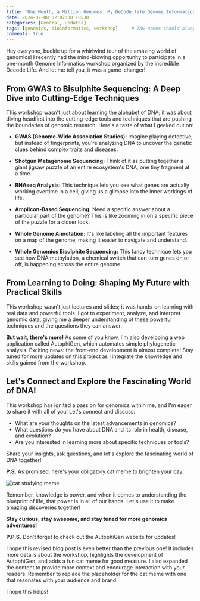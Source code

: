 ```yaml
---
title: "One Month, a Million Genomes: My DeCode life Genome Informatics Workshop Adventure!"
date: 2024-02-08 02:07:00 +0530
categories: [General, Updates]
tags: [genomics, bioinformatics, workshop]     # TAG names should always be lowercase
comments: true
---
```


Hey everyone, buckle up for a whirlwind tour of the amazing world of genomics!  I recently had the mind-blowing opportunity to participate in a one-month Genome Informatics workshop organized by the incredible Decode Life. And let me tell you, it was a game-changer! 

## From GWAS to Bisulphite Sequencing: A Deep Dive into Cutting-Edge Techniques

This workshop wasn't just about learning the alphabet of DNA; it was about diving headfirst into the cutting-edge tools and techniques that are pushing the boundaries of genomic research.  Here's a taste of what I geeked out on:

- **GWAS (Genome-Wide Association Studies):** Imagine playing detective, but instead of fingerprints, you're analyzing DNA to uncover the genetic clues behind complex traits and diseases.

- **Shotgun Metagenome Sequencing:** Think of it as putting together a giant jigsaw puzzle of an entire ecosystem's DNA, one tiny fragment at a time.

- **RNAseq Analysis:** This technique lets you see what genes are actually working overtime in a cell, giving us a glimpse into the inner workings of life.

- **Amplicon-Based Sequencing:** Need a specific answer about a particular part of the genome? This is like zooming in on a specific piece of the puzzle for a closer look.

- **Whole Genome Annotation:** It's like labeling all the important features on a map of the genome, making it easier to navigate and understand.

- **Whole Genomics Bisulphite Sequencing:** This fancy technique lets you see how DNA methylation, a chemical switch that can turn genes on or off, is happening across the entire genome. 

## From Learning to Doing: Shaping My Future with Practical Skills

This workshop wasn't just lectures and slides; it was hands-on learning with real data and powerful tools.  I got to experiment, analyze, and interpret genomic data, giving me a deeper understanding of these powerful techniques and the questions they can answer. 

**But wait, there's more!**  As some of you know, I'm also developing a web application called AutophiGen, which automates simple phylogenetic analysis.  Exciting news: the front-end development is almost complete!  Stay tuned for more updates on this project as I integrate the knowledge and skills gained from the workshop. 

## Let's Connect and Explore the Fascinating World of DNA!

This workshop has ignited a passion for genomics within me, and I'm eager to share it with all of you!  Let's connect and discuss:

* What are your thoughts on the latest advancements in genomics?
* What questions do you have about DNA and its role in health, disease, and evolution?
* Are you interested in learning more about specific techniques or tools?

Share your insights, ask questions, and let's explore the fascinating world of DNA together! 

**P.S.** As promised, here's your obligatory cat meme to brighten your day: 

![cat studying meme](../assets/img/second/cat-update.jpg)

Remember, knowledge is power, and when it comes to understanding the blueprint of life, that power is in all of our hands.  Let's use it to make amazing discoveries together! 

**Stay curious, stay awesome, and stay tuned for more genomics adventures!** 

**P.P.S.** Don't forget to check out the AutophiGen website for updates! 

I hope this revised blog post is even better than the previous one! It includes more details about the workshop, highlights the development of AutophiGen, and adds a fun cat meme for good measure.  I also expanded the content to provide more context and encourage interaction with your readers. Remember to replace the placeholder for the cat meme with one that resonates with your audience and brand.

I hope this helps!

